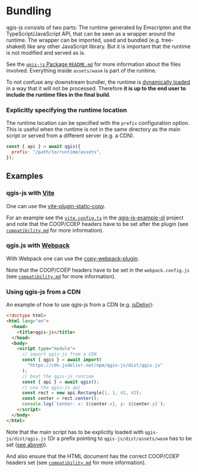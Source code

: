 # Bundling

qgis-js consists of two parts: The runtime generated by Emscripten and the TypeScript/JavaScript API, that can be seen as a wrapper around the runtime. The wrapper can be imported, used and bundled (e.g. tree-shaked) like any other JavaScript library. But it is important that the runtime is not modified and served as is.

See the [`qgis-js` Package `README.md`](../packages/qgis-js/README.md) for more information about the files involved. Everything inside `assets/wasm` is part of the runtime.

To not confuse any downstream bundler, the runtime is [dynamically loaded](../packages/qgis-js/src/loader.ts) in a way that it will not be processed. Therefore **it is up to the end user to include the runtime files in the final build**.

### Explicitly specifying the runtime location

The runtime location can be specified with the `prefix` configuration option. This is useful when the runtime is not in the same directory as the main script or served from a different server (e.g. a CDN).

```js
const { api } = await qgis({
  prefix: "/path/to/runtime/assets",
});
```

## Examples

### qgis-js with [Vite](https://vitejs.dev/)

One can use the [vite-plugin-static-copy](https://github.com/sapphi-red/vite-plugin-static-copy).

For an example see the [`vite.config.ts`](./examples/qgis-js-example-ol/vite.config.js) in the [qgis-js-example-ol](./examples/qgis-js-example-ol) project and note that the COOP/COEP headers have to be set after the plugin (see [`compatibility.md`](./compatibility.md) for more information).

### qgis.js with [Webpack](https://webpack.js.org/)

With Webpack one can use the [copy-webpack-plugin](https://www.npmjs.com/package/copy-webpack-plugin).

Note that the COOP/COEP headers have to be set in the `webpack.config.js` (see [`compatibility.md`](./compatibility.md) for more information).

### Using qgis-js from a CDN

An example of how to use qgis-js from a CDN (e.g. [jsDelivr](https://www.jsdelivr.com/)):

```html
<!doctype html>
<html lang="en">
  <head>
    <title>qgis-js</title>
  </head>
  <body>
    <script type="module">
      // import qgis-js from a CDN
      const { qgis } = await import(
        "https://cdn.jsdelivr.net/npm/qgis-js/dist/qgis.js"
      );
      // boot the qgis-js runtime
      const { api } = await qgis();
      // use the qgis-js api
      const rect = new api.Rectangle(1, 1, 42, 42);
      const center = rect.center();
      console.log(`Center: x: ${center.x}, y: ${center.y}`);
    </script>
  </body>
</html>
```

Note that the main script has to be explicitly loaded with `qgis-js/dist/qgis.js` (Or a prefix pointing to `qgis-js/dist/assets/wasm` has to be set ([see above](#explicitly-specifying-the-runtime-location))).

And also ensure that the HTML document has the correct COOP/COEP headers set (see [`compatibility.md`](./compatibility.md) for more information).
